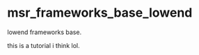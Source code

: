 msr_frameworks_base_lowend
==========================

lowend frameworks base.

this is a tutorial i think lol.
